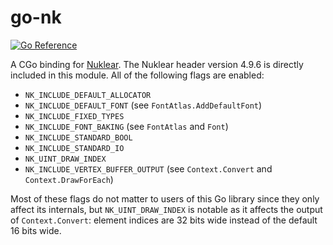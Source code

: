 # go-nk

[![Go Reference](https://pkg.go.dev/badge/github.com/kbolino/go-nk.svg)](https://pkg.go.dev/github.com/kbolino/go-nk)

A CGo binding for [Nuklear][nuklear]. The Nuklear header version 4.9.6 is
directly included in this module. All of the following flags are enabled:

- `NK_INCLUDE_DEFAULT_ALLOCATOR`
- `NK_INCLUDE_DEFAULT_FONT` (see `FontAtlas.AddDefaultFont`)
- `NK_INCLUDE_FIXED_TYPES`
- `NK_INCLUDE_FONT_BAKING` (see `FontAtlas` and `Font`)
- `NK_INCLUDE_STANDARD_BOOL`
- `NK_INCLUDE_STANDARD_IO`
- `NK_UINT_DRAW_INDEX`
- `NK_INCLUDE_VERTEX_BUFFER_OUTPUT` (see `Context.Convert` and
  `Context.DrawForEach`)

Most of these flags do not matter to users of this Go library since they only
affect its internals, but `NK_UINT_DRAW_INDEX` is notable as it affects the
output of `Context.Convert`: element indices are 32 bits wide instead of the
default 16 bits wide.

[nuklear]: https://github.com/Immediate-Mode-UI/Nuklear
